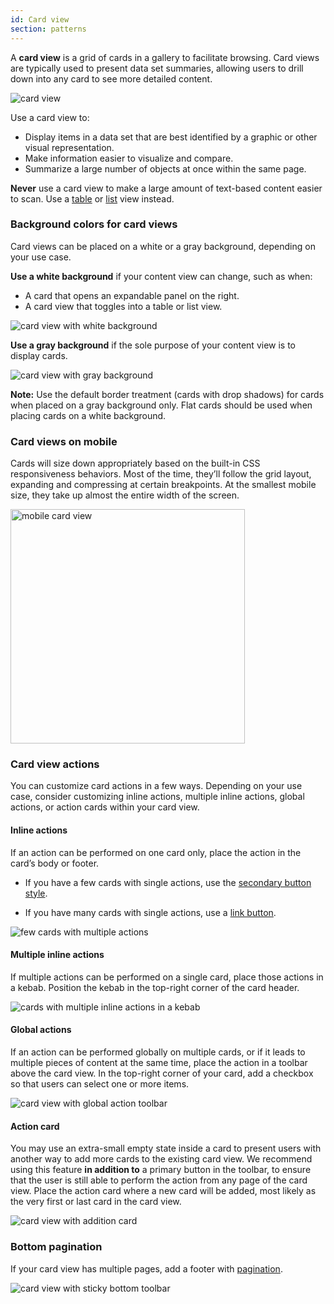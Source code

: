 ```yaml
---
id: Card view
section: patterns
---
```



A **card view** is a grid of cards in a gallery to facilitate browsing. Card views are typically used to present data set summaries, allowing users to drill down into any card to see more detailed content.

<img src="./img/card-view.png" alt="card view" />

Use a card view to:
- Display items in a data set that are best identified by a graphic or other visual representation.
- Make information easier to visualize and compare.
- Summarize a large number of objects at once within the same page.

**Never** use a card view to make a large amount of text-based content easier to scan. Use a [table](/components/table) or [list](/components/data-list) view instead.

### Background colors for card views
Card views can be placed on a white or a gray background, depending on your use case.

**Use a white background** if your content view can change, such as when:
- A card that opens an expandable panel on the right.
- A card view that toggles into a table or list view.

<img src="./img/white-background.png" alt="card view with white background" />

**Use a gray background** if the sole purpose of your content view is to display cards.

<img src="./img/gray-background.png" alt="card view with gray background" />

**Note:** Use the default border treatment (cards with drop shadows) for cards when placed on a gray background only. Flat cards should be used when placing cards on a white background.

### Card views on mobile
Cards will size down appropriately based on the built-in CSS responsiveness behaviors. Most of the time, they’ll follow the grid layout, expanding and compressing at certain breakpoints. At the smallest mobile size, they take up almost the entire width of the screen.

<img src="./img/mobile-cards.png" alt="mobile card view" width="375"/>

### Card view actions
You can customize card actions in a few ways. Depending on your use case, consider customizing inline actions, multiple inline actions, global actions, or action cards within your card view.

#### Inline actions
If an action can be performed on one card only, place the action in the card’s body or footer.

- If you have a few cards with single actions, use the [secondary button style](/components/button#variations).

- If you have many cards with single actions, use a [link button](/components/button#variations).

<img src="./img/few-multiple-actions.png" alt="few cards with multiple actions" />  


#### Multiple inline actions
If multiple actions can be performed on a single card, place those actions in a kebab. Position the kebab in the top-right corner of the card header.

<img src="./img/multiple-inline.png" alt="cards with multiple inline actions in a kebab" />

#### Global actions
If an action can be performed globally on multiple cards, or if it leads to multiple pieces of content at the same time, place the action in a toolbar above the card view. In the top-right corner of your card, add a checkbox so that users can select one or more items.

<img src="./img/global-actions.png" alt="card view with global action toolbar" />


#### Action card
You may use an extra-small empty state inside a card to present users with another way to add more cards to the existing card view. We recommend using this feature **in addition to** a primary button in the toolbar, to ensure that the user is still able to perform the action from any page of the card view. Place the action card where a new card will be added, most likely as the very first or last card in the card view.

<img src="./img/add-card-empty-state.png" alt="card view with addition card" />


### Bottom pagination
If your card view has multiple pages, add a footer with [pagination](/components/pagination).

<img src="./img/card-view-sticky-toolbar.png" alt="card view with sticky bottom toolbar" />
